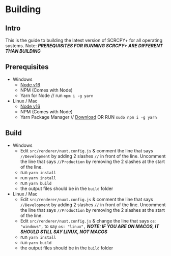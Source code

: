 # Building
## Intro
This is the guide to building the latest version of SCRCPY+ for all operating systems. Note: ***PREREQUISITES FOR RUNNING SCRCPY+ ARE DIFFERENT THAN BUILDING***

## Prerequisites 
- Windows
    - [Node v16](https://nodejs.org/en/)
    - NPM (Comes with Node)
    - Yarn for Node // run `npm i -g yarn`
- Linux / Mac
    - [Node v16](https://nodejs.org/en/)
    - NPM (Comes with Node)
    - Yarn Package Manager // [Download](https://yarnpkg.com/) OR RUN `sudo npm i -g yarn`

## Build
- Windows
    - Edit `src/renderer/nuxt.config.js` & comment the line that says `//Development` by adding 2 slashes `//` in front of the line. Uncomment the line that says `//Production` by removing the 2 slashes at the start of the line.
    - run `yarn install`
    - run `yarn install`
    - run `yarn build`
    - the output files should be in the `build` folder
- Linux / Mac
    - Edit `src/renderer/nuxt.config.js` & comment the line that says `//Development` by adding 2 slashes `//` in front of the line. Uncomment the line that says `//Production` by removing the 2 slashes at the start of the line.
    - Edit `src/renderer/nuxt.config.js` & change the line that says `os: "windows",` to say `os: "linux",` 
    ***NOTE: IF YOU ARE ON MACOS, IT SHOULD STILL SAY LINUX, NOT MACOS***
    - run `yarn install`
    - run `yarn build`
    - the output files should be in the `build` folder
